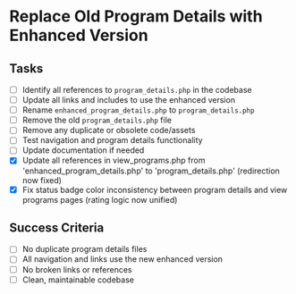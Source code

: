 # Replace Old Program Details with Enhanced Version

## Tasks

- [ ] Identify all references to `program_details.php` in the codebase
- [ ] Update all links and includes to use the enhanced version
- [ ] Rename `enhanced_program_details.php` to `program_details.php`
- [ ] Remove the old `program_details.php` file
- [ ] Remove any duplicate or obsolete code/assets
- [ ] Test navigation and program details functionality
- [ ] Update documentation if needed
- [x] Update all references in view_programs.php from 'enhanced_program_details.php' to 'program_details.php' (redirection now fixed)
- [x] Fix status badge color inconsistency between program details and view programs pages (rating logic now unified)

## Success Criteria
- [ ] No duplicate program details files
- [ ] All navigation and links use the new enhanced version
- [ ] No broken links or references
- [ ] Clean, maintainable codebase 
